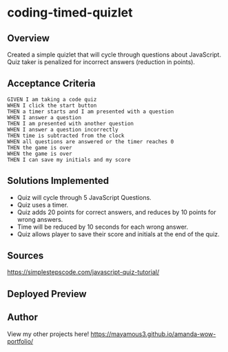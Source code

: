 # coding-timed-quizlet
## Overview
Created a simple quizlet that will cycle through questions about JavaScript. Quiz taker is penalized for incorrect answers (reduction in points).

## Acceptance Criteria 
```
GIVEN I am taking a code quiz
WHEN I click the start button
THEN a timer starts and I am presented with a question
WHEN I answer a question
THEN I am presented with another question
WHEN I answer a question incorrectly
THEN time is subtracted from the clock
WHEN all questions are answered or the timer reaches 0
THEN the game is over
WHEN the game is over
THEN I can save my initials and my score
```

## Solutions Implemented

- Quiz will cycle through 5 JavaScript Questions.
- Quiz uses a timer.
- Quiz adds 20 points for correct answers, and reduces by 10 points for wrong answers.
- Time will be reduced by 10 seconds for each wrong answer.
- Quiz allows player to save their score and initials at the end of the quiz.

## Sources
https://simplestepscode.com/javascript-quiz-tutorial/

## Deployed Preview

## Author
View my other projects here! 
https://mayamous3.github.io/amanda-wow-portfolio/